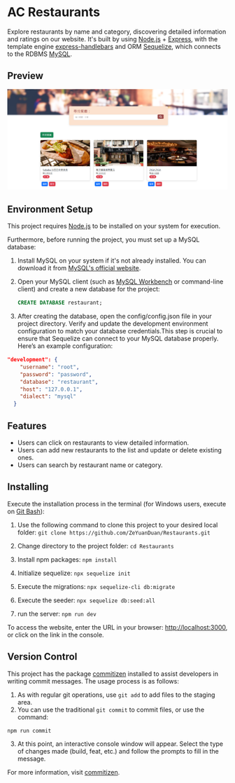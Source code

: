 # AC Restaurants

Explore restaurants by name and category, discovering detailed information and ratings on our website. It's built by using [Node.js](https://nodejs.org/en) + [Express](https://www.npmjs.com/package/express), with the template engine [express-handlebars](https://www.npmjs.com/package/express-handlebars) and ORM [Sequelize](https://www.npmjs.com/package/sequelize), which connects to the RDBMS [MySQL](https://www.mysql.com/).

## Preview

![website preview](./image/website-preview-CRUD.png)

## Environment Setup

This project requires [Node.js](https://nodejs.org/en) to be installed on your system for execution.

Furthermore, before running the project, you must set up a MySQL database:

1. Install MySQL on your system if it's not already installed. You can download it from [MySQL's official website](https://www.mysql.com/downloads/).

2. Open your MySQL client (such as [MySQL Workbench](https://dev.mysql.com/downloads/workbench/) or command-line client) and create a new database for the project:

   ```sql
   CREATE DATABASE restaurant;
   ```

3. After creating the database, open the config/config.json file in your project directory. Verify and update the development environment configuration to match your database credentials.This step is crucial to ensure that Sequelize can connect to your MySQL database properly. Here’s an example configuration:

```json
"development": {
    "username": "root",
    "password": "password",
    "database": "restaurant",
    "host": "127.0.0.1",
    "dialect": "mysql"
  }
```

## Features

- Users can click on restaurants to view detailed information.
- Users can add new restaurants to the list and update or delete existing ones.
- Users can search by restaurant name or category.

## Installing

Execute the installation process in the terminal (for Windows users, execute on [Git Bash](https://gitforwindows.org/)):

1. Use the following command to clone this project to your desired local folder: `git clone https://github.com/ZeYuanDuan/Restaurants.git`

2. Change directory to the project folder: `cd Restaurants`

3. Install npm packages: `npm install`

4. Initialize sequelize: `npx sequelize init`

5. Execute the migrations: `npx sequelize-cli db:migrate`

6. Execute the seeder: `npx sequelize db:seed:all`

7. run the server: `npm run dev`

To access the website, enter the URL in your browser: [http://localhost:3000](http://localhost:3000), or click on the link in the console.

## Version Control

This project has the package [commitizen](https://www.npmjs.com/package/commitizen) installed to assist developers in writing commit messages. The usage process is as follows:

1. As with regular git operations, use `git add` to add files to the staging area.
2. You can use the traditional `git commit` to commit files, or use the command:

```
npm run commit
```

3. At this point, an interactive console window will appear. Select the type of changes made (build, feat, etc.) and follow the prompts to fill in the message.

For more information, visit [commitizen](https://www.npmjs.com/package/commitizen).
